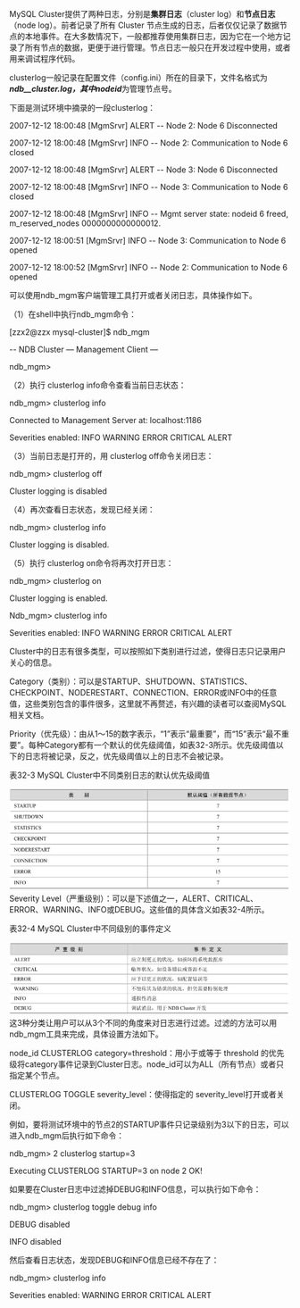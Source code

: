 

MySQL Cluster提供了两种日志，分别是**集群日志**（cluster log）和**节点日志**（node log）。前者记录了所有 Cluster 节点生成的日志，后者仅仅记录了数据节点的本地事件。在大多数情况下，一般都推荐使用集群日志，因为它在一个地方记录了所有节点的数据，更便于进行管理。节点日志一般只在开发过程中使用，或者用来调试程序代码。

clusterlog一般记录在配置文件（config.ini）所在的目录下，文件名格式为***ndb_<nodeid>_cluster.log，***其中***nodeid***为管理节点号。

下面是测试环境中摘录的一段clusterlog：

2007-12-12 18:00:48 [MgmSrvr] ALERT -- Node 2: Node 6 Disconnected

2007-12-12 18:00:48 [MgmSrvr] INFO -- Node 2: Communication to Node 6 closed

2007-12-12 18:00:48 [MgmSrvr] ALERT -- Node 3: Node 6 Disconnected

2007-12-12 18:00:48 [MgmSrvr] INFO -- Node 3: Communication to Node 6 closed

2007-12-12 18:00:48 [MgmSrvr] INFO -- Mgmt server state: nodeid 6 freed, m_reserved_nodes 0000000000000012.

2007-12-12 18:00:51 [MgmSrvr] INFO -- Node 3: Communication to Node 6 opened

2007-12-12 18:00:52 [MgmSrvr] INFO -- Node 2: Communication to Node 6 opened

可以使用ndb_mgm客户端管理工具打开或者关闭日志，具体操作如下。

（1）在shell中执行ndb_mgm命令：

[zzx2@zzx mysql-cluster]$ ndb_mgm

-- NDB Cluster –– Management Client ––

ndb_mgm>

（2）执行 clusterlog info命令查看当前日志状态：

ndb_mgm> clusterlog info

Connected to Management Server at: localhost:1186

Severities enabled: INFO WARNING ERROR CRITICAL ALERT

（3）当前日志是打开的，用 clusterlog off命令关闭日志：

ndb_mgm> clusterlog off

Cluster logging is disabled

（4）再次查看日志状态，发现已经关闭：

ndb_mgm> clusterlog info

Cluster logging is disabled.

（5）执行 clusterlog on命令将再次打开日志：

ndb_mgm> clusterlog on

Cluster logging is enabled.

Ndb_mgm> clusterlog info

Severities enabled: INFO WARNING ERROR CRITICAL ALERT

Cluster中的日志有很多类型，可以按照如下类别进行过滤，使得日志只记录用户关心的信息。

Category（类别）：可以是STARTUP、SHUTDOWN、STATISTICS、CHECKPOINT、NODERESTART、CONNECTION、ERROR或INFO中的任意值，这些类别包含的事件很多，这里就不再赘述，有兴趣的读者可以查阅MySQL相关文档。

Priority（优先级）：由从1～15的数字表示，“1”表示“最重要”，而“15”表示“最不重要”。每种Category都有一个默认的优先级阈值，如表32-3所示。优先级阈值以下的日志将被记录，反之，优先级阈值以上的日志不会被记录。

表32-3 MySQL Cluster中不同类别日志的默认优先级阈值



![figure_0612_0242.jpg](../images/figure_0612_0242.jpg)
Severity Level（严重级别）：可以是下述值之一，ALERT、CRITICAL、ERROR、WARNING、INFO或DEBUG。这些值的具体含义如表32-4所示。

表32-4 MySQL Cluster中不同级别的事件定义



![figure_0613_0243.jpg](../images/figure_0613_0243.jpg)
这3种分类让用户可以从3个不同的角度来对日志进行过滤。过滤的方法可以用ndb_mgm工具来完成，具体设置方法如下。

node_id CLUSTERLOG category=threshold：用小于或等于 threshold 的优先级将category事件记录到Cluster日志。node_id可以为ALL（所有节点）或者只指定某个节点。

CLUSTERLOG TOGGLE severity_level：使得指定的 severity_level打开或者关闭。

例如，要将测试环境中的节点2的STARTUP事件只记录级别为3以下的日志，可以进入ndb_mgm后执行如下命令：

ndb_mgm> 2 clusterlog startup=3

Executing CLUSTERLOG STARTUP=3 on node 2 OK!

如果要在Cluster日志中过滤掉DEBUG和INFO信息，可以执行如下命令：

ndb_mgm> clusterlog toggle debug info

DEBUG disabled

INFO disabled

然后查看日志状态，发现DEBUG和INFO信息已经不存在了：

ndb_mgm> clusterlog info

Severities enabled: WARNING ERROR CRITICAL ALERT



